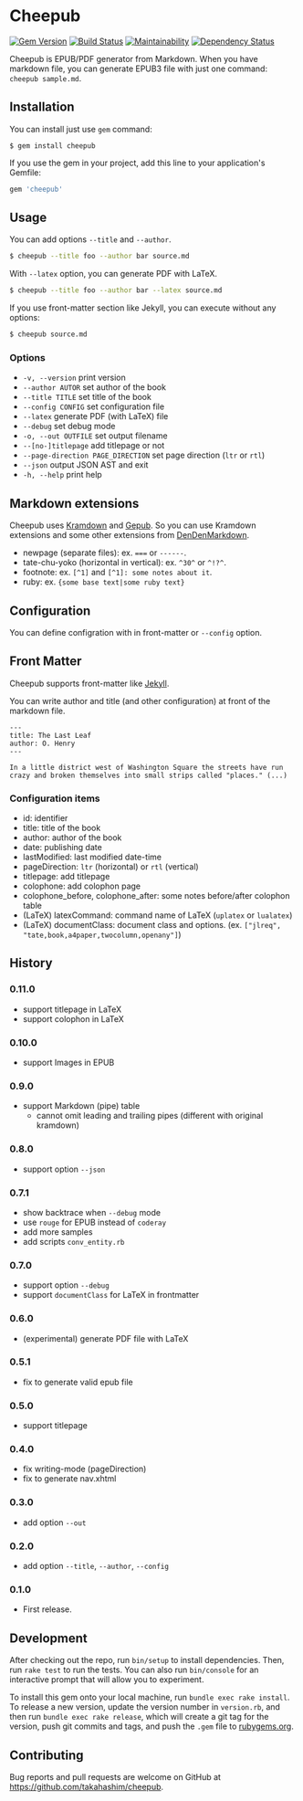 # Cheepub

[![Gem Version](https://badge.fury.io/rb/cheepub.svg)](https://badge.fury.io/rb/cheepub) [![Build Status](https://travis-ci.org/takahashim/cheepub.svg?branch=master)](https://travis-ci.org/takahashim/cheepub) [![Maintainability](https://api.codeclimate.com/v1/badges/15d5db3048b9067703a6/maintainability)](https://codeclimate.com/github/takahashim/cheepub/maintainability) [![Dependency Status](https://gemnasium.com/badges/github.com/takahashim/cheepub.svg)](https://gemnasium.com/github.com/takahashim/cheepub)


Cheepub is EPUB/PDF generator from Markdown.  When you have markdown file, you can generate EPUB3 file with just one command: `cheepub sample.md`.

## Installation

You can install just use `gem` command:

    $ gem install cheepub

If you use the gem in your project, add this line to your application's Gemfile:

```ruby
gem 'cheepub'
```

## Usage

You can add options `--title` and `--author`.

```sh
$ cheepub --title foo --author bar source.md
```

With `--latex` option, you can generate PDF with LaTeX.

```sh
$ cheepub --title foo --author bar --latex source.md
```

If you use front-matter section like Jekyll, you can execute without any options:

```sh
$ cheepub source.md
```

### Options

* `-v, --version`                 print version
* `--author AUTOR`                set author of the book
* `--title TITLE`                 set title of the book
* `--config CONFIG`               set configuration file
* `--latex`                       generate PDF (with LaTeX) file
* `--debug`                       set debug mode
* `-o, --out OUTFILE`             set output filename
* `--[no-]titlepage`              add titlepage or not
* `--page-direction PAGE_DIRECTION`  set page direction (`ltr` or `rtl`)
* `--json`                        output JSON AST and exit
* `-h, --help`                    print help


## Markdown extensions

Cheepub uses [Kramdown](https://github.com/gettalong/kramdown) and [Gepub](https://github.com/skoji/gepub).
So you can use Kramdown extensions and some other extensions from [DenDenMarkdown](https://github.com/denshoch/DenDenMarkdown).

* newpage (separate files): ex. `===` or `------`.
* tate-chu-yoko (horizontal in vertical): ex. `^30^` or `^!?^`.
* footnote: ex. `[^1]` and `[^1]: some notes about it`.
* ruby: ex. `{some base text|some ruby text}`


## Configuration

You can define configration with in front-matter or `--config` option.

## Front Matter

Cheepub supports front-matter like [Jekyll](https://jekyllrb.com/docs/frontmatter/).

You can write author and title (and other configuration) at front of the markdown file.


```
---
title: The Last Leaf
author: O. Henry
---

In a little district west of Washington Square the streets have run crazy and broken themselves into small strips called "places." (...)
```


### Configuration items

* id: identifier
* title: title of the book
* author: author of the book
* date: publishing date
* lastModified: last modified date-time
* pageDirection: `ltr` (horizontal) or `rtl` (vertical)
* titlepage: add titlepage
* colophone: add colophon page
* colophone_before, colophone_after: some notes before/after colophon table
* (LaTeX) latexCommand: command name of LaTeX (`uplatex` or `lualatex`)
* (LaTeX) documentClass: document class and options. (ex. `["jlreq", "tate,book,a4paper,twocolumn,openany"]`)


## History

### 0.11.0

- support titlepage in LaTeX
- support colophon in LaTeX

### 0.10.0

- support Images in EPUB

### 0.9.0

- support Markdown (pipe) table
    - cannot omit leading and trailing pipes (different with original kramdown)

### 0.8.0

- support option `--json`

### 0.7.1

- show backtrace when `--debug` mode
- use `rouge` for EPUB instead of `coderay`
- add more samples
- add scripts `conv_entity.rb`

### 0.7.0

- support option `--debug`
- support `documentClass` for LaTeX in frontmatter

### 0.6.0

- (experimental) generate PDF file with LaTeX

### 0.5.1

- fix to generate valid epub file

### 0.5.0

- support titlepage

### 0.4.0

- fix writing-mode (pageDirection)
- fix to generate nav.xhtml

### 0.3.0

- add option `--out`

### 0.2.0

- add option `--title`, `--author`, `--config`

### 0.1.0

- First release.


## Development

After checking out the repo, run `bin/setup` to install dependencies. Then, run `rake test` to run the tests. You can also run `bin/console` for an interactive prompt that will allow you to experiment.

To install this gem onto your local machine, run `bundle exec rake install`. To release a new version, update the version number in `version.rb`, and then run `bundle exec rake release`, which will create a git tag for the version, push git commits and tags, and push the `.gem` file to [rubygems.org](https://rubygems.org).

## Contributing

Bug reports and pull requests are welcome on GitHub at https://github.com/takahashim/cheepub.
